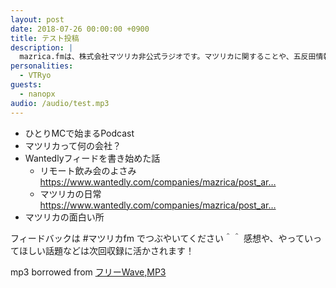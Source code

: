 ```yaml
---
layout: post
date: 2018-07-26 00:00:00 +0900
title: テスト投稿
description: |
  mazrica.fmは、株式会社マツリカ非公式ラジオです。マツリカに関することや、五反田情報、技術ネタなどを発信していきます。
personalities:
  - VTRyo
guests:
  - nanopx
audio: /audio/test.mp3
---
```


- ひとりMCで始まるPodcast
- マツリカって何の会社？
- Wantedlyフィードを書き始めた話
  - リモート飲み会のよさみ 
    https://www.wantedly.com/companies/mazrica/post_ar…
  - マツリカの日常
    https://www.wantedly.com/companies/mazrica/post_ar…
- マツリカの面白い所

フィードバックは #マツリカfm でつぶやいてください＾＾
感想や、やっていってほしい話題などは次回収録に活かされます！

<div>
  mp3 borrowed from <a href="http://www.ne.jp/asahi/music/myuu/wave/wave.htm">フリーWave,MP3</a>
</div>
